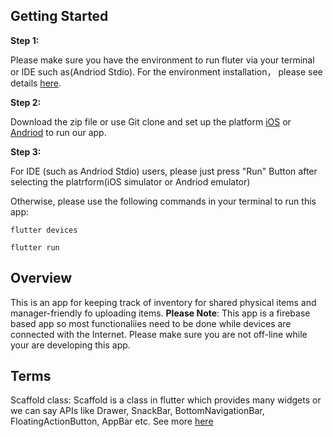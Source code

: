 ## Getting Started
**Step 1:**

Please make sure you have the environment to run fluter via your terminal or IDE such as(Andriod Stdio). For the environment installation， please see details [here](https://flutter.dev/docs/get-started/install).

**Step 2:**

Download the zip file or use Git clone and set up the platform [iOS](https://flutter.dev/docs/get-started/install/macos#ios-setup) or [Andriod](https://flutter.dev/docs/get-started/install/macos#android-setup) to run our app. 

**Step 3:**

For IDE (such as Andriod Stdio) users, please just press "Run" Button after selecting the platrform(iOS simulator or Andriod emulator)

Otherwise, please use the following commands in your terminal to run this app:
 
 ``` 
flutter devices 
```


```
flutter run
```

## Overview

This is an app for keeping track of inventory for shared physical items and manager-friendly fo uploading items.
**Please Note**: This app is a firebase based app so most functionaliies need to be done while devices are connected with the Internet. Please make sure you are not off-line while your are developing this app.

## Terms
 Scaffold class: Scaffold is a class in flutter which provides many widgets or we can say APIs like Drawer, SnackBar, BottomNavigationBar, FloatingActionButton, AppBar etc. See more [here](https://api.flutter.dev/flutter/material/Scaffold-class.html)
 


